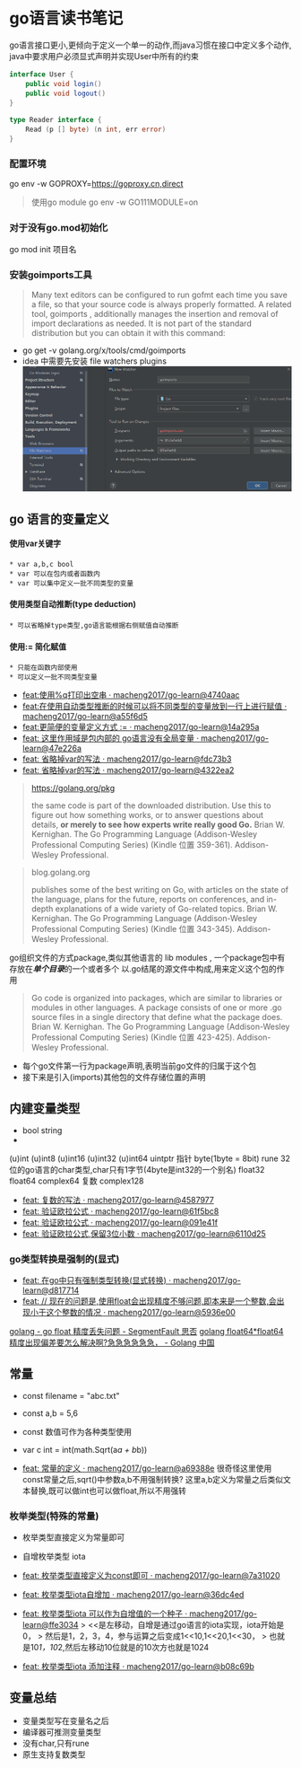 # go语言读书笔记

go语言接口更小,更倾向于定义一个单一的动作,而java习惯在接口中定义多个动作,
java中要求用户必须显式声明并实现User中所有的约束
```java
interface User {
    public void login()
    public void logout()
}
```

```go
type Reader interface {
    Read (p [] byte) (n int, err error)
}
```

### 配置环境
go env -w GOPROXY=https://goproxy.cn,direct 

> 使用go module
go env -w GO111MODULE=on

### 对于没有go.mod初始化

go mod init 项目名

### 安装goimports工具


> Many text editors can be configured to run gofmt each time you save a file, 
>so that your source code is always properly formatted. A related tool, goimports ,
> additionally manages the insertion and removal of import declarations as needed.
> It is not part of the standard distribution but you can obtain it with this command:
* go get -v golang.org/x/tools/cmd/goimports
* idea 中需要先安装 file watchers plugins
![img](../.vuepress/public/book/go/2020-02-27_001252.png)


## go 语言的变量定义

#### 使用var关键字
    * var a,b,c bool 
    * var 可以在包内或者函数内
    * var 可以集中定义一批不同类型的变量
#### 使用类型自动推断(type deduction)
    * 可以省略掉type类型,go语言能根据右侧赋值自动推断
#### 使用:= 简化赋值
    * 只能在函数内部使用
    * 可以定义一批不同类型变量
    
* [feat:使用%q打印出空串 · macheng2017/go-learn@4740aac](https://github.com/macheng2017/go-learn/commit/4740aacf4ee01d65eeb46a48f70c82cddbbee33d)
* [feat:在使用自动类型推断的时候可以将不同类型的变量放到一行上进行赋值 · macheng2017/go-learn@a55f6d5](https://github.com/macheng2017/go-learn/commit/a55f6d5f8a0e88df3967a0e590c68e13fb4773ae)
* [feat:更简便的变量定义方式 := · macheng2017/go-learn@14a295a](https://github.com/macheng2017/go-learn/commit/14a295a7701a2ce1cb50f0a6b4f6d039cc191ce0)
* [feat: 这里作用域是包内部的 go语言没有全局变量 · macheng2017/go-learn@47e226a](https://github.com/macheng2017/go-learn/commit/47e226acdef39389b9e4d6bb748ce09c3315fcbf)
* [feat: 省略掉var的写法 · macheng2017/go-learn@fdc73b3](https://github.com/macheng2017/go-learn/commit/fdc73b3612bc0dd0303110ac15b80ae8cbfaf326)
* [feat: 省略掉var的写法 · macheng2017/go-learn@4322ea2](https://github.com/macheng2017/go-learn/commit/4322ea232e584914aef84ff25dea212d118cdfc2)

>https://golang.org/pkg
>
> the same code is part of the downloaded distribution. 
> Use this to figure out how something works, or to answer questions about details, 
> **or merely to see how experts write really good Go.**
> Brian W. Kernighan. The Go Programming Language (Addison-Wesley Professional Computing Series) (Kindle 位置 359-361). Addison-Wesley Professional. 


>blog.golang.org
>
 >publishes some of the best writing on Go, 
 with articles on the state of the language,
  plans for the future, reports on conferences, 
  and in-depth explanations of a wide variety of Go-related topics.
>Brian W. Kernighan. The Go Programming Language (Addison-Wesley Professional Computing Series) (Kindle 位置 343-345). Addison-Wesley Professional. 

go组织文件的方式package,类似其他语言的 lib  modules , 一个package包中有存放在***单个目录***的一个或者多个 
以.go结尾的源文件中构成,用来定义这个包的作用

> Go code is organized into packages,
> which are similar to libraries or modules in other languages.
> A package consists of one or more .go source files in a single directory that define what the package does.
> Brian W. Kernighan. The Go Programming Language (Addison-Wesley Professional Computing Series) (Kindle 位置 423-425). Addison-Wesley Professional. 

* 每个go文件第一行为package声明,表明当前go文件的归属于这个包
* 接下来是引入(imports)其他包的文件存储位置的声明


## 内建变量类型
* bool string
* 
(u)int
(u)int8
(u)int16
(u)int32
(u)int64
uintptr 指针
byte(1byte = 8bit)
rune 32位的go语言的char类型,char只有1字节(4byte是int32的一个别名)
float32
float64
complex64    复数
complex128
* [feat: 复数的写法 · macheng2017/go-learn@4587977](https://github.com/macheng2017/go-learn/commit/458797781c15461f87367ef3acea7b94547b027c)
* [feat: 验证欧拉公式 · macheng2017/go-learn@61f5bc8](https://github.com/macheng2017/go-learn/commit/61f5bc8ead18b0aa52808c338ac787da14b8578c)
* [feat: 验证欧拉公式 · macheng2017/go-learn@091e41f](https://github.com/macheng2017/go-learn/commit/091e41feacc007df63b654fb102f72fc623aee97)
* [feat: 验证欧拉公式,保留3位小数 · macheng2017/go-learn@6110d25](https://github.com/macheng2017/go-learn/commit/6110d25aef87fb279a2da4f092ad8687d13658db)

### go类型转换是强制的(显式)

* [feat: 在go中只有强制类型转换(显式转换) · macheng2017/go-learn@d817714](https://github.com/macheng2017/go-learn/commit/d817714c7013b186bf2b5810337f7a32aace02a7)
* [feat: // 现在的问题是,使用float会出现精度不够问题,即本来是一个整数,会出现小于这个整数的情况 · macheng2017/go-learn@5936e00](https://github.com/macheng2017/go-learn/commit/5936e00e972d411585bd81c9da5885ea35178814)

[golang - go float 精度丢失问题 - SegmentFault 思否](https://segmentfault.com/q/1010000015409775/)
[golang float64*float64 精度出现偏差要怎么解决啊?急急急急急急， - Golang 中国](https://www.golangtc.com/t/551cf5a8421aa9704b000070)

## 常量  
* const filename = "abc.txt"
* const a,b = 5,6
* const 数值可作为各种类型使用
* var c int = int(math.Sqrt(a*a + b*b))

* [feat: 常量的定义 · macheng2017/go-learn@a69388e](https://github.com/macheng2017/go-learn/commit/a69388e65be0475368148796740c2e2e6514727a)
很奇怪这里使用const常量之后,sqrt()中参数a,b不用强制转换?
这里a,b定义为常量之后类似文本替换,既可以做int也可以做float,所以不用强转

### 枚举类型(特殊的常量)
* 枚举类型直接定义为常量即可
* 自增枚举类型 iota

* [feat: 枚举类型直接定义为const即可 · macheng2017/go-learn@7a31020](https://github.com/macheng2017/go-learn/commit/7a3102006d03a8f74129cda15e108da3d41dccce)
* [feat: 枚举类型iota自增加 · macheng2017/go-learn@36dc4ed](https://github.com/macheng2017/go-learn/commit/36dc4ed517941c8ef8ff5d5a07b7f3a74b4aac69)
* [feat: 枚举类型iota 可以作为自增值的一个种子 · macheng2017/go-learn@ffe3034](https://github.com/macheng2017/go-learn/commit/ffe3034d9d2aa56c969282ba383709f65d1a01e8)
        > <<是左移动，自增是通过go语言的iota实现，iota开始是0，
        > 然后是1，2，3，4，参与运算之后变成1<<10,1<<20,1<<30，
        > 也就是10*1，10*2,然后左移动10位就是的10次方也就是1024
        
* [feat: 枚举类型iota 添加注释 · macheng2017/go-learn@b08c69b](https://github.com/macheng2017/go-learn/commit/b08c69bb4af002775e1041def45cb2899f27edd4)
## 变量总结
* 变量类型写在变量名之后
* 编译器可推测变量类型
* 没有char,只有rune
* 原生支持复数类型
